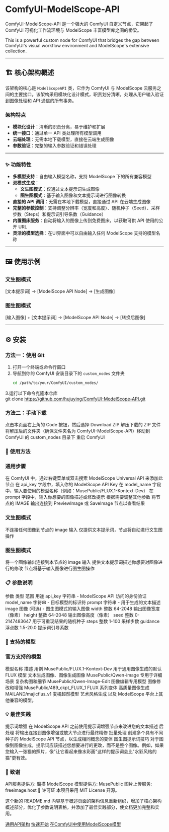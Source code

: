 # ComfyUI-ModelScope-API
 
ComfyUI-ModelScope-API 是一个强大的 ComfyUI 自定义节点，它架起了 ComfyUI 可视化工作流环境与 ModelScope 丰富模型库之间的桥梁。
 
This is a powerful custom node for ComfyUI that bridges the gap between ComfyUI's visual workflow environment and ModelScope's extensive collection.
 
---
 
## 🏗️ 核心架构概述
 
该架构的核心是 `ModelScopeAPI` 类，它作为 ComfyUI 与 ModelScope 云服务之间的主要接口。该架构采用模块化设计模式，职责划分清晰，处理从用户输入验证到图像处理和 API 通信的所有事务。
 
### 架构特点
 
- **模块化设计**：清晰的职责分离，易于维护和扩展
- **统一接口**：通过单一 API 类处理所有模型调用
- **云端处理**：无需本地下载模型，直接在云端生成图像
- **参数验证**：完整的输入参数验证和错误处理
 
---
 
### ✨ 功能特性
 
- **多模型支持**：自由输入模型名称，支持 ModelScope 下的所有兼容模型
- **双模式生成**：
  - **文生图模式**：仅通过文本提示词生成图像
  - **图生图模式**：基于输入图像和文本提示词进行图像转换
- **直接的 API 调用**：无需在本地下载模型，直接通过 API 在云端生成图像
- **完整的参数控制**：支持调整分辨率（宽度和高度）、随机种子（Seed）、采样步数（Steps）和提示词引导系数（Guidance）
- **内置图床服务**：自动将输入的图像上传到免费图床，以获取可供 API 使用的公开 URL
- **灵活的模型选择**：在UI界面中可以自由输入任何 ModelScope 支持的模型名称
 
---
 
## 🖼️ 使用示例
 
### 文生图模式
 
[文本提示词] → [ModelScope API Node] → [生成图像]
 
### 图生图模式
 
[输入图像] + [文本提示词] → [ModelScope API Node] → [转换后图像]
 
---
 
## ⚙️ 安装
 
### 方法一：使用 Git
 
1. 打开一个终端或命令行窗口
2. 导航到你的 ComfyUI 安装目录下的 `custom_nodes` 文件夹
   ```bash
   cd /path/to/your/ComfyUI/custom_nodes/
3.运行以下命令克隆本仓库   
git clone https://github.com/hujuying/ComfyUI-ModelScope-API.git
### 方法二：手动下载
点击本页面右上角的 Code 按钮，然后选择 Download ZIP
解压下载的 ZIP 文件
将解压后的文件夹（确保文件夹名为 ComfyUI-ModelScope-API）移动到 ComfyUI 的 custom_nodes 目录下
重启 ComfyUI

### 🚀 使用方法
### 通用步骤
在 ComfyUI 中，通过右键菜单或双击搜索 ModelScope Universal API 来添加此节点
在 api_key 字段中，填入你的 ModelScope API Key
在 model_name 字段中，输入要使用的模型名称（例如：MusePublic/FLUX.1-Kontext-Dev）
在 prompt 字段中，输入你想要的图像描述或修改提示
根据需要调整其他参数
将节点的 IMAGE 输出连接到 PreviewImage 或 SaveImage 节点以查看结果

### 文生图模式

不连接任何图像到节点的 image 输入
仅提供文本提示词，节点将自动进行文生图操作

### 图生图模式

将一个图像输出连接到本节点的 image 输入
提供文本提示词描述你想要对图像进行的修改
节点将基于输入图像进行图生图操作

### 📋 参数说明

参数	类型	范围	用途
api_key	字符串	-	ModelScope API 访问的身份验证
model_name	字符串	-	目标模型的标识符
prompt	字符串	-	用于生成的文本描述
image	图像 (可选)	-	图生图模式的输入图像
width	整数	64-2048	输出图像宽度（像素）
height	整数	64-2048	输出图像高度（像素）
seed	整数	0-2147483647	用于可重现结果的随机种子
steps	整数	1-100	采样步数
guidance	浮点数	1.5-20.0	提示词引导系数

### 🎯 支持的模型

### 官方支持的模型
模型名称	描述	用例
MusePublic/FLUX.1-Kontext-Dev	用于通用图像生成的默认 FLUX 模型	文本生成图像、图像生成图像
MusePublic/Qwen-image	专用于详细场景	复杂构图和细节
MusePublic/Qwen-Image-Edit	图像编辑专用模型	图像修改和增强
MusePublic/489_ckpt_FLUX_1	FLUX 系列变体	高质量图像生成
MAILAND/majicflus_v1	麦橘超然模型	艺术风格生成
以及 ModelScope 平台上其他兼容的模型。

### 💡 最佳实践
提示词增强
在 ModelScope API 之前使用提示词增强节点来改进您的文本描述
后处理
将输出连接到图像增强或放大节点进行最终精修
批量处理
创建多个具有不同种子的 ModelScope API 节点，以生成相同概念的变体
图生图提示词技巧
对于图像到图像生成，提示词应该描述您想要进行的更改，而不是整个图像。例如，如果您输入一张猫的照片，像"让它看起来像水彩画"这样的提示词会比"水彩风格的猫"更有效。

### 🙏 致谢
API服务提供方: 魔搭 ModelScope
模型提供方: MusePublic
图片上传服务: freeimage.host
📄 许可证
本项目采用 MIT License 开源。


这个新的 README.md 内容基于概述页面的架构信息重新组织，增加了核心架构概述部分，优化了参数说明表格，并添加了最佳实践部分，使文档更加完整和实用。

[通用API架构](4-universal-api-architecture)
[快速开始](2-quick-start)
[在ComfyUI中使用ModelScope模型](3-working-with-modelscope-models-in-comfyui)
